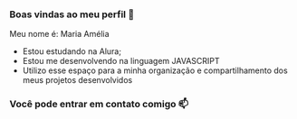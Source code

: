 ### Boas vindas ao meu perfil 🧡

Meu nome é: Maria Amélia

- Estou estudando na Alura;
- Estou me desenvolvendo na linguagem JAVASCRIPT
- Utilizo esse espaço para a minha organização e compartilhamento dos meus projetos desenvolvidos

### Você pode entrar em contato comigo 📫

